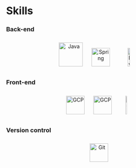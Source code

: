 # Skills

</div></td><td valign="top" width="33%">

### Back-end  
<div align="center">  
<img style="margin: 10px" src="https://www.vectorlogo.zone/logos/java/java-icon.svg" alt="Java" height="65" />  
<img style="margin: 10px" src="https://www.vectorlogo.zone/logos/springio/springio-icon.svg" alt="Spring" height="50" />  
<img style="margin: 10px" src="https://www.vectorlogo.zone/logos/mysql/mysql-official.svg" alt="MySQL" height="50" width="10.8%" />     
</div></td><td valign="top" width="33%">

### Front-end    
<div align="center">  
<img style="margin: 10px" src="https://www.vectorlogo.zone/logos/w3_html5/w3_html5-icon.svg" alt="GCP" height="50" />    
<img style="margin: 10px" src="https://www.vectorlogo.zone/logos/w3_css/w3_css-icon~old.svg" alt="GCP" height="50" />    
<img style="margin: 10px" src="https://www.vectorlogo.zone/logos/javascript/javascript-icon.svg" alt="GCP" height="50" width="6%" />    
</div></td><td valign="top" width="33%">  

### Version control
<div align="center">
<img style="margin: 10px" src="https://www.vectorlogo.zone/logos/git-scm/git-scm-icon.svg" alt="Git" height="50" /> 
</div></td><td valign="top" width="33%">
